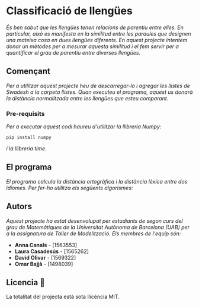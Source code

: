 # Classificació de llengües

_És ben sabut que les llengües tenen relacions de parentiu entre elles. En particular, això es manifesta en la similitud entre les paraules que designen una mateixa cosa en dues llengües diferents. En aquest projecte intentem donar un mètodes per a mesurar aquesta similitud i el fem servir per a quantificar el grau de parentiu entre diverses llengües._

## Començant

_Per a utilitzar aquest projecte heu de descarregar-lo i agregar les llistes de Swadesh a la carpeta llistes. Quan executeu el programa, aquest us donarà la distància normalitzada entre les llengües que esteu comparant._


### Pre-requisits

_Per a executar aquest codi haureu d'utilitzar la llibreria Numpy:_

```
pip install numpy
```
_i la llibreria time._

## El programa

_El programa calcula la distància ortogràfica i la distància lèxica entre dos idiomes. Per fer-ho utilitza els següents algorismes:_


## Autors

_Aquest projecte ha estat desenvolupat per estudiants de segon curs del grau de Matemàtiques de la Universitat Autònoma de Barcelona (UAB) per a la assignatura de Taller de Modelització. Els membres de l'equip són:_

* **Anna Canals** - [1563553]
* **Laura Casadesús** - [1565262]
* **David Olivar**  - [1569322]
* **Omar Bajjà**  - [1498039]

## Licencia 📄

La totalitat del projecta està sota llicència MIT.

